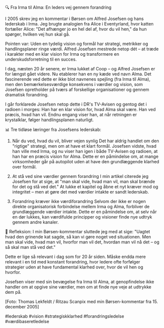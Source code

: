 🔍 Fra Irma til Alma: En leders vej gennem forandring

I 2005 skrev jeg en kommentar i Børsen om Alfred Josefsen og hans lederskab i Irma. Jeg brugte analogien fra Alice i Eventyrland, hvor katten fortæller Alice: "Det afhænger jo en hel del af, hvor du vil hen," da hun spørger, hvilken vej hun skal gå.

Pointen var: Uden en tydelig vision og formål har strategi, metrikker og handlingsplaner ringe værdi. Alfred Josefsen mestrede netop dét – at træde i karakter med en klar vision for Irma og transformere en underskudsforretning til en succes.

I dag, næsten 20 år senere, er Irma lukket af Coop – og Alfred Josefsen er for længst gået videre. Nu etablerer han en ny kæde ved navn Alma. Det fascinerende ved dette er ikke blot navnenes spejling (fra Irma til Alma), men den bemærkelsesværdige konsekvens i værdier og vision, som Josefsen opretholder på tværs af forskellige organisationer og gennem dramatisk forandring.

I går forklarede Josefsen netop dette i DR's TV-Avisen og gentog det i radioen i morges: Han har en klar vision for, hvad Alma skal være. Han ved præcis, hvad han vil. Endnu engang viser han, at når retningen er krystalklar, følger handlingsplanen naturligt.

📊 Tre tidløse læringer fra Josefsens lederskab:

1. Når du ved, hvad du vil, bliver vejen synlig
   Det har aldrig handlet om den "rigtige" strategi, men om at have et klart formål. Josefsen vidste, hvad han ville med Irma, og nu viser han igen i både TV-Avisen og radioen, at han har en præcis vision for Alma. Dette er en påmindelse om, at mange virksomheder går på autopilot uden at have den grundlæggende klarhed over formål.

2. At stå ved sine værdier gennem forandring
   I min artikel citerede jeg Josefsen for at sige, at "man skal vide, hvad man vil, man skal brænde for det og stå ved det." At lukke et kapitel og åbne et nyt kræver mod og integritet – men at gøre det med værdier intakte er sandt lederskab.

3. Forandring kræver ikke værdiforandring
   Selvom der ikke er nogen direkte organisatorisk forbindelse mellem Irma og Alma, forbliver de grundlæggende værdier intakte. Dette er en påmindelse om, at selv når en dør lukkes, kan værdifulde principper og visioner finde nye udtryk gennem andre kanaler.

💭 Refleksion:
I min Børsen-kommentar sluttede jeg med at sige: "Uagtet hvad den grinende kat sagde, så kan vi gøre noget ved situationen. Men man skal vide, hvad man vil, hvorfor man vil det, hvordan man vil nå det – og så skal man stå ved det."

Dette er lige så relevant i dag som for 20 år siden. Måske endda mere relevant i en tid med konstant forandring, hvor ledere ofte forfølger strategier uden at have fundamental klarhed over, hvor de vil hen og hvorfor.

Josefsen viser med sin bevægelse fra Irma til Alma, at genopfindelse ikke handler om at opgive sine værdier, men om at finde nye veje at udtrykke dem på.

[Foto: Thomas Lekfeldt / Ritzau Scanpix med min Børsen-kommentar fra 15. december 2005]

#lederskab #vision #strategiskklarhed #forandringsledelse #værdibaseretledelse